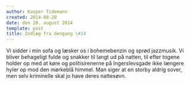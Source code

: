 ```yaml
---
author: Kasper Tidemann
created: 2014-08-20
date: den 20. august 2014
template: post
title: Indlæg fra dengang \#14
---
```


Vi sidder i min sofa og læsker os i bohemebenzin og sprød jazzmusik. Vi bliver behageligt fulde og snakker til langt ud på natten, til efter togene holder op med at køre og politisirenerne på Ingerslevsgade ikke længere hyler op mod den mørkeblå himmel. Man siger at en storby aldrig sover, men selv kriminelle skal jo have deres nattesøvn.